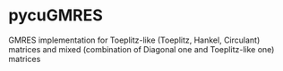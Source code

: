 # pycuGMRES
GMRES implementation for Toeplitz-like (Toeplitz, Hankel, Circulant) matrices and mixed (combination of Diagonal one and Toeplitz-like one) matrices
